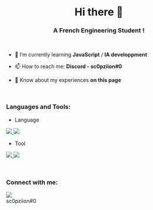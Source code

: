<h1 align="center">Hi there 👋</h1>
<h3 align="center">A French Engineering Student !</h3>

<br>

- 🌱 I’m currently learning **JavaScript** / **IA developpment**

- 📫 How to reach me: **Discord - sc0pziion#0**

- 📄 Know about my experiences **on this page**

<br>
<h3 align="left">Languages and Tools:</h3>

- Language
<p align="left">
  <a href="https://skillicons.dev">
    <img src="https://skillicons.dev/icons?i=c,c++,java" />
    <img src="https://skillicons.dev/icons?i=js,html,css" />
  </a>
</p>

- Tool
<p align="left">
  <a href="https://skillicons.dev">
    <img src="https://skillicons.dev/icons?i=mongodb,mysql" />
    <img src="https://skillicons.dev/icons?i=git,figma,idea,vscode,linux" />
  </a>
</p>
<br/>


<h3 align="left">Connect with me:</h3>
<p align="left">
<a href="https://discord.gg/Zp8eKzaATk" target="blank"><img align="center" src="https://skillicons.dev/icons?i=discord"/></a> <br>sc0pziion#0<br/>

